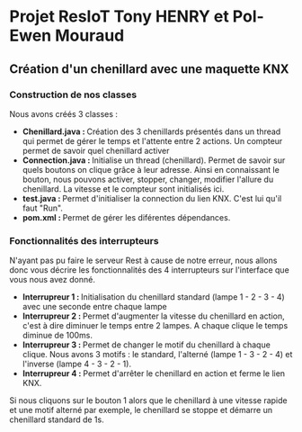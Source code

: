 # Projet ResIoT Tony HENRY et Pol-Ewen Mouraud
## Création d'un chenillard avec une maquette KNX

### Construction de nos classes

<p> 
 Nous avons créés 3 classes :
  <ul>
    <li><strong>Chenillard.java : </strong> Création des 3 chenillards présentés dans un thread qui permet de gérer le temps et l'attente entre 2 actions. 
    Un compteur permet de savoir quel chenillard activer</li>
    <li><strong>Connection.java  : </strong> Initialise un thread (chenillard). Permet de savoir sur quels boutons on clique grâce à leur adresse. Ainsi en connaissant le bouton, nous pouvons activer, stopper, changer, modifier l'allure du chenillard. La vitesse et le compteur sont initialisés ici. </li>
    <li><strong>test.java  : </strong> Permet d'initialiser la connection du lien KNX. C'est lui qu'il faut "Run".</li>
    <li><strong>pom.xml  : </strong> Permet de gérer les diférentes dépendances.</li>

</ul>
        

### Fonctionnalités des interrupteurs

<p> N'ayant pas pu faire le serveur Rest à cause de notre erreur, nous allons donc vous décrire les fonctionnalités des 4 interrupteurs sur l'interface que vous nous avez donné.
  
  
  <ul>
    <li><strong>Interrupreur 1  : </strong> Initialisation du chenillard standard (lampe 1 - 2 - 3 - 4) avec une seconde entre chaque lampe </li>
    <li><strong>Interrupreur 2  : </strong> Permet d'augmenter la vitesse du chenillard en action, c'est à dire diminuer le temps entre 2 lampes. A chaque clique le temps diminue de 100ms.</li>
    <li><strong>Interrupreur 3  : </strong> Permet de changer le motif du chenillard à chaque clique. Nous avons 3 motifs : le standard, l'alterné (lampe 1 - 3 - 2 - 4) et l'inverse (lampe 4 - 3 - 2 - 1).</li>
    <li><strong>Interrupreur 4  : </strong> Permet d'arrêter le chenillard en action et ferme le lien KNX.</li>
</ul>
                        
                        
                       
                      
                      
 Si nous cliquons sur le bouton 1 alors que le chenillard à une vitesse rapide et une motif alterné par exemple, le chenillard se stoppe et démarre un chenillard standard de 1s.
</p>
